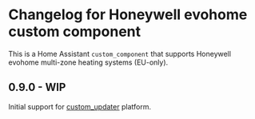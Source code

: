 # Changelog for Honeywell evohome custom component

This is a Home Assistant `custom_component` that supports Honeywell evohome multi-zone heating systems (EU-only).

## 0.9.0 - WIP

Initial support for [custom_updater](https://github.com/custom-components/custom_updater/wiki/Installation) platform.

